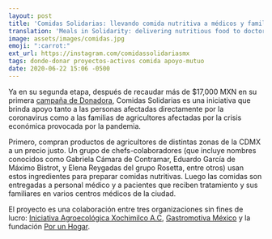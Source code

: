 ```yaml
---
layout: post
title: 'Comidas Solidarias: llevando comida nutritiva a médicos y familiares de enfermos'
translation: 'Meals in Solidarity: delivering nutritious food to doctors and families of patients'
image: assets/images/comidas.jpg
emoji: ":carrot:"
ext_url: https://instagram.com/comidassolidariasmx
tags: donde-donar proyectos-activos comida apoyo-mutuo
date: 2020-06-22 15:06 -0500
---
```


Ya en su segunda etapa, después de recaudar más de $17,000 MXN en su primera [campaña de Donadora](https://donadora.org/campanas/comidas-solidarias), Comidas Solidarias es una iniciativa que brinda apoyo tanto a las personas afectadas directamente por la coronavirus como a las familias de agricultores afectadas por la crisis económica provocada por la pandemia. 

Primero, compran productos de agricultores de distintas zonas de la CDMX a un precio justo. Un grupo de chefs-colaboradores (que incluye nombres conocidos como Gabriela Cámara de Contramar, Eduardo García de Máximo Bistrot, y Elena Reygadas del grupo Rosetta, entre otros) usan estos ingredientes para preparar comidas nutritivas. Luego las comidas son entregadas a personal médico y a pacientes que reciben tratamiento y sus familiares en varios centros médicos de la ciudad.

El proyecto es una colaboración entre tres organizaciones sin fines de lucro: [Iniciativa Agroecológica Xochimilco A.C](https://iaxmx.org/), [Gastromotiva México](https://gastromotiva.org/en) y la fundación [Por un Hogar](https://porunhogar.org/).


